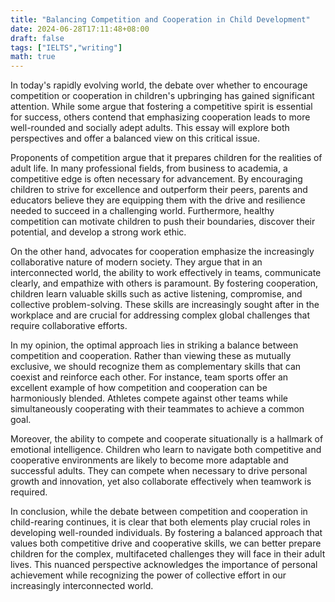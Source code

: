 ```yaml
---
title: "Balancing Competition and Cooperation in Child Development"
date: 2024-06-28T17:11:48+08:00
draft: false
tags: ["IELTS","writing"]
math: true
---
```


In today's rapidly evolving world, the debate over whether to encourage competition or cooperation in children's upbringing has gained significant attention. While some argue that fostering a competitive spirit is essential for success, others contend that emphasizing cooperation leads to more well-rounded and socially adept adults. This essay will explore both perspectives and offer a balanced view on this critical issue.

Proponents of competition argue that it prepares children for the realities of adult life. In many professional fields, from business to academia, a competitive edge is often necessary for advancement. By encouraging children to strive for excellence and outperform their peers, parents and educators believe they are equipping them with the drive and resilience needed to succeed in a challenging world. Furthermore, healthy competition can motivate children to push their boundaries, discover their potential, and develop a strong work ethic.

On the other hand, advocates for cooperation emphasize the increasingly collaborative nature of modern society. They argue that in an interconnected world, the ability to work effectively in teams, communicate clearly, and empathize with others is paramount. By fostering cooperation, children learn valuable skills such as active listening, compromise, and collective problem-solving. These skills are increasingly sought after in the workplace and are crucial for addressing complex global challenges that require collaborative efforts.

In my opinion, the optimal approach lies in striking a balance between competition and cooperation. Rather than viewing these as mutually exclusive, we should recognize them as complementary skills that can coexist and reinforce each other. For instance, team sports offer an excellent example of how competition and cooperation can be harmoniously blended. Athletes compete against other teams while simultaneously cooperating with their teammates to achieve a common goal.

Moreover, the ability to compete and cooperate situationally is a hallmark of emotional intelligence. Children who learn to navigate both competitive and cooperative environments are likely to become more adaptable and successful adults. They can compete when necessary to drive personal growth and innovation, yet also collaborate effectively when teamwork is required.

In conclusion, while the debate between competition and cooperation in child-rearing continues, it is clear that both elements play crucial roles in developing well-rounded individuals. By fostering a balanced approach that values both competitive drive and cooperative skills, we can better prepare children for the complex, multifaceted challenges they will face in their adult lives. This nuanced perspective acknowledges the importance of personal achievement while recognizing the power of collective effort in our increasingly interconnected world.
